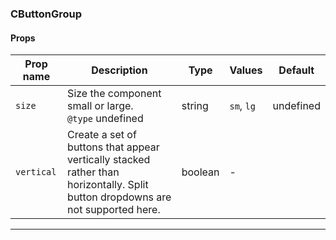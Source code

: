 ### CButtonGroup

#### Props

| Prop name             | Description                                                                                                                     | Type    | Values     | Default   |
| --------------------- | ------------------------------------------------------------------------------------------------------------------------------- | ------- | ---------- | --------- |
| <code>size</code>     | Size the component small or large.<br/>`@type` undefined                                                                        | string  | `sm`, `lg` | undefined |
| <code>vertical</code> | Create a set of buttons that appear vertically stacked rather than horizontally. Split button dropdowns are not supported here. | boolean | -          |           |

---
